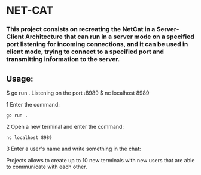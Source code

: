 # NET-CAT


### This project consists on recreating the NetCat in a Server-Client Architecture that can run in a server mode on a specified port listening for incoming connections, and it can be used in client mode, trying to connect to a specified port and transmitting information to the server.

## Usage:
$ go run .
Listening on the port :8989
$ nc localhost 8989

1 Enter the command:

    go run .

2 Open a new terminal and enter the command:

    nc localhost 8989

3 Enter a user's name and write something in the chat:

Projects allows to create up to 10 new terminals with new users that are able to communicate with each other.

```

